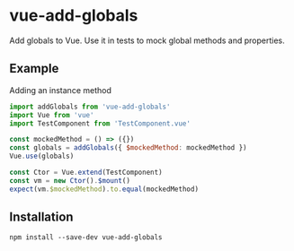# vue-add-globals

Add globals to Vue. Use it in tests to mock global methods and properties.

## Example

Adding an instance method
```js
import addGlobals from 'vue-add-globals'
import Vue from 'vue'
import TestComponent from 'TestComponent.vue'

const mockedMethod = () => ({})
const globals = addGlobals({ $mockedMethod: mockedMethod })
Vue.use(globals)

const Ctor = Vue.extend(TestComponent)
const vm = new Ctor().$mount()
expect(vm.$mockedMethod).to.equal(mockedMethod)
```

## Installation

```shell
npm install --save-dev vue-add-globals
```